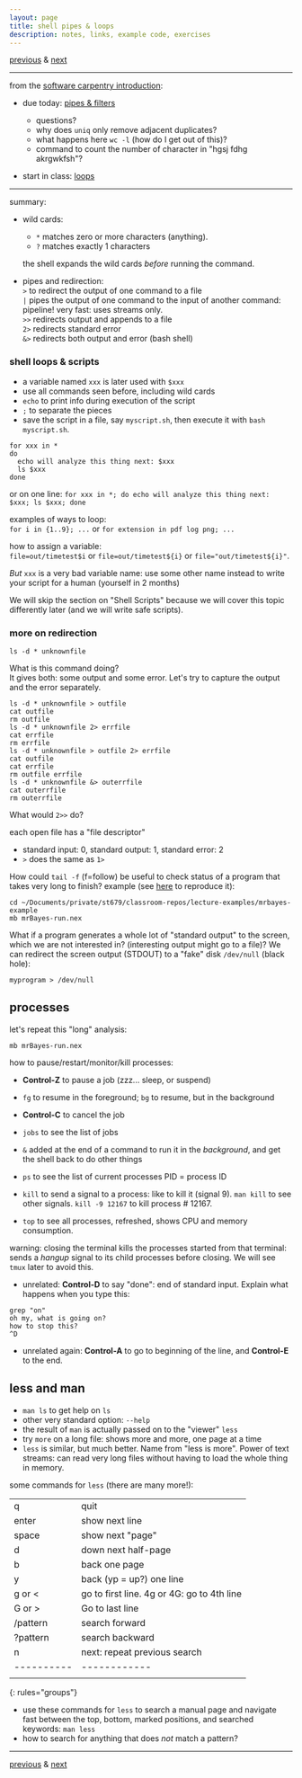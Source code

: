 ```yaml
---
layout: page
title: shell pipes & loops
description: notes, links, example code, exercises
---
```

[previous](notes0908.html) &
[next](notes0922.html)

---

from the [software carpentry introduction](http://swcarpentry.github.io/shell-novice/):
- due today:
  [pipes & filters](http://swcarpentry.github.io/shell-novice/04-pipefilter/index.html)
  * questions?
  * why does `uniq` only remove adjacent duplicates?
  * what happens here `wc -l` (how do I get out of this)?
  * command to count the number of character in "hgsj fdhg akrgwkfsh"?

- start in class:
  [loops](http://swcarpentry.github.io/shell-novice/05-loop/index.html)

---

summary:

- wild cards:
  - `*` matches zero or more characters (anything).
  - `?` matches exactly 1 characters

  the shell expands the wild cards *before* running the command.
- pipes and redirection:  
 `>` to redirect the output of one command to a file  
 `|` pipes the output of one command to the input of another command: pipeline!
  very fast: uses streams only.  
 `>>` redirects output and appends to a file  
 `2>` redirects standard error  
 `&>` redirects both output and error (bash shell)

### shell loops & scripts

- a variable named `xxx` is later used with `$xxx`
- use all commands seen before, including wild cards
- `echo` to print info during execution of the script
- `;` to separate the pieces
- save the script in a file, say `myscript.sh`,
  then execute it with `bash myscript.sh`.

```shell
for xxx in *
do
  echo will analyze this thing next: $xxx
  ls $xxx
done
```
or on one line:
`for xxx in *; do echo will analyze this thing next: $xxx; ls $xxx; done`

examples of ways to loop:  
`for i in {1..9}; ...` or `for extension in pdf log png; ...`

how to assign a variable:  
`file=out/timetest$i` or `file=out/timetest${i}` or `file="out/timetest${i}"`.

*But* `xxx` is a very bad variable name: use some other name instead to
write your script for a human (yourself in 2 months)

We will skip the section on "Shell Scripts" because we will cover this
topic differently later (and we will write safe scripts).

### more on redirection

```shell
ls -d * unknownfile
```
What is this command doing?  
It gives both: some output and some error.
Let's try to capture the output and the error separately.

```shell
ls -d * unknownfile > outfile
cat outfile
rm outfile
ls -d * unknownfile 2> errfile
cat errfile
rm errfile
ls -d * unknownfile > outfile 2> errfile
cat outfile
cat errfile
rm outfile errfile
ls -d * unknownfile &> outerrfile
cat outerrfile
rm outerrfile
```

What would `2>>` do?

each open file has a "file descriptor"

- standard input: 0, standard output: 1, standard error: 2
- `>` does the same as `1>`

How could `tail -f` (f=follow) be useful to check status
of a program that takes very long to finish? example (see
[here](https://github.com/UWMadison-computingtools-master/lecture-examples/tree/master/mrbayes-example)
to reproduce it):

```shell
cd ~/Documents/private/st679/classroom-repos/lecture-examples/mrbayes-example
mb mrBayes-run.nex
```

What if a program generates a whole lot of "standard output"
to the screen, which we are not interested in?
(interesting output might go to a file)? We can redirect the
screen output (STDOUT) to a "fake" disk `/dev/null` (black hole):

```shell
myprogram > /dev/null
```

## processes

let's repeat this "long" analysis:

```shell
mb mrBayes-run.nex
```

how to pause/restart/monitor/kill processes:

- **Control-Z** to pause a job (zzz... sleep, or suspend)
- `fg` to resume in the foreground; `bg` to resume, but in the background

- **Control-C** to cancel the job

- `jobs` to see the list of jobs
- `&` added at the end of a command to run it in the *background*,
  and get the shell back to do other things
- `ps` to see the list of current processes PID = process ID
- `kill` to send a signal to a process: like to kill it
  (signal 9). `man kill` to see other signals.
  `kill -9 12167` to kill process # 12167.
- `top` to see all processes, refreshed, shows CPU and memory consumption.

warning: closing the terminal kills the processes started from that terminal:
sends a *hangup* signal to its child processes before closing.
We will see `tmux` later to avoid this.

- unrelated: **Control-D** to say "done": end of standard input.
  Explain what happens when you type this:

```shell
grep "on"
oh my, what is going on?
how to stop this?
^D
```
- unrelated again: **Control-A** to go to beginning of the line,
  and **Control-E** to the end.

## less and man

- `man ls` to get help on `ls`
- other very standard option: `--help`
- the result of `man` is actually passed on to the "viewer" `less`
- try `more` on a long file: shows more and more, one page at a time
- `less` is similar, but much better. Name from "less is more".
  Power of text streams: can read very long files without having
  to load the whole thing in memory.

some commands for `less` (there are many more!):

|       |    |
|:------|:---|
| q     | quit             |
| enter | show next line   |
| space | show next "page" |
| d     | down next half-page |
| b     | back one page |
| y     | back (yp = up?) one line |
| g or < | go to first line. 4g or 4G: go to 4th line |
| G or > | Go to last line   |
| /pattern | search forward  |
| ?pattern | search backward |
| n        | next: repeat previous search |
|----------|------------|
|         |   |
{: rules="groups"}

- use these commands for `less` to search a manual page and
  navigate fast between the top, bottom, marked positions,
  and searched keywords: `man less`
- how to search for anything that does *not* match a pattern?

---
[previous](notes0908.html) &
[next](notes0922.html)
